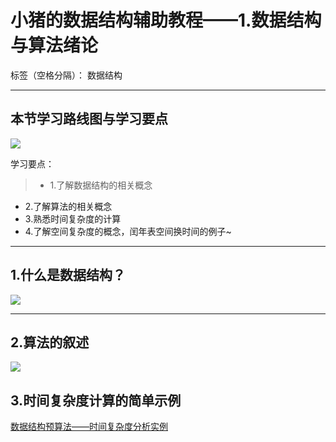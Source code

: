 ﻿# 小猪的数据结构辅助教程——1.数据结构与算法绪论

标签（空格分隔）： 数据结构

---

## 本节学习路线图与学习要点

![][1]

学习要点：

> - 1.了解数据结构的相关概念
- 2.了解算法的相关概念
- 3.熟悉时间复杂度的计算
- 4.了解空间复杂度的概念，闰年表空间换时间的例子~


----------

## 1.什么是数据结构？

![][2]


----------

## 2.算法的叙述

![][3]


## 3.时间复杂度计算的简单示例

[数据结构预算法——时间复杂度分析实例][4]


  [1]: http://7xjqvu.com1.z0.glb.clouddn.com/15-11-26/27244415.jpg
  [2]: http://7xjqvu.com1.z0.glb.clouddn.com/15-12-9/43075794.jpg
  [3]: http://7xjqvu.com1.z0.glb.clouddn.com/15-11-26/42018530.jpg
  [4]: http://pan.baidu.com/s/1kT1bvl9